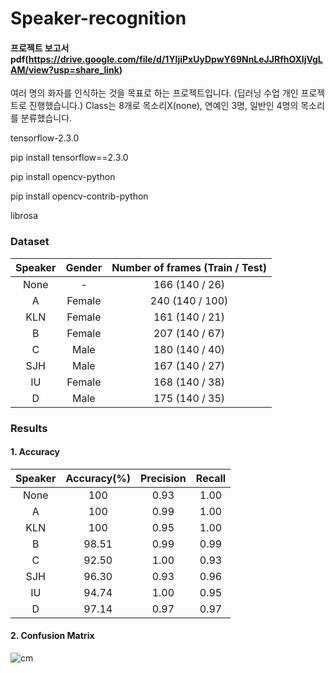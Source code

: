 # Speaker-recognition
#### 프로젝트 보고서 pdf(https://drive.google.com/file/d/1YljiPxUyDpwY69NnLeJJRfhOXljVgLAM/view?usp=share_link)

여러 명의 화자를 인식하는 것을 목표로 하는 프로젝트입니다. 
(딥러닝 수업 개인 프로젝트로 진행했습니다.)
Class는 8개로 목소리X(none), 연예인 3명, 일반인 4명의 목소리를 분류했습니다.

tensorflow-2.3.0

pip install tensorflow==2.3.0

pip install opencv-python

pip install opencv-contrib-python

librosa


### Dataset
|Speaker|Gender|Number of frames (Train / Test)|
|:---:|:---:|:---:|
|None| - |166 (140 / 26)|
|A|Female|240 (140 / 100)|
|KLN|Female|161 (140 / 21)|
|B|Female|207 (140 / 67)|
|C|Male|180 (140 / 40)|
|SJH|Male|167 (140 / 27)|
|IU|Female|168 (140 / 38)|
|D|Male|175 (140 / 35)|





### Results
#### 1. Accuracy
|Speaker|Accuracy(%)|Precision|Recall|
|:---:|:---:|:---:|:---:|
|None|100|0.93|1.00|
|A|100|0.99|1.00|
|KLN|100|0.95|1.00|
|B|98.51|0.99|0.99|
|C|92.50|1.00|0.93|
|SJH|96.30|0.93|0.96|
|IU|94.74|1.00|0.95|
|D|97.14|0.97|0.97|



#### 2. Confusion Matrix
![cm](https://user-images.githubusercontent.com/76679855/202119162-3947adc4-75e7-4ae5-9874-dea46a63d12a.png)
